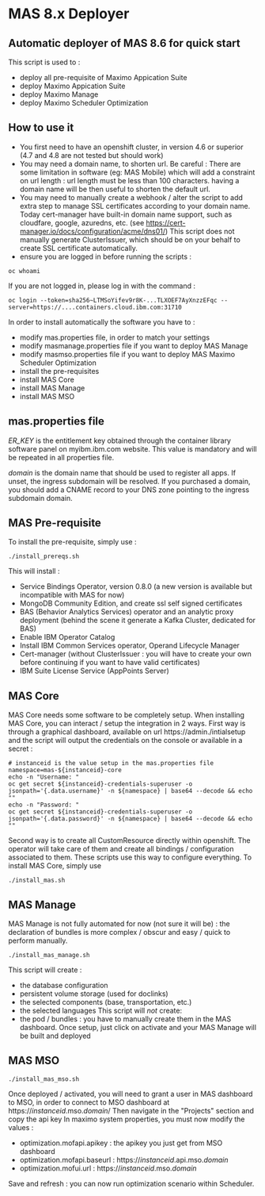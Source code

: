 # MAS 8.x Deployer
## Automatic deployer of MAS 8.6 for quick start

This script is used to :
- deploy all pre-requisite of Maximo Appication Suite
- deploy Maximo Appication Suite
- deploy Maximo Manage
- deploy Maximo Scheduler Optimization



## How to use it

- You first need to have an openshift cluster, in version 4.6 or superior (4.7 and 4.8 are not tested but should work)
- You may need a domain name, to shorten url. Be careful : There are some limitation in software (eg: MAS Mobile) which will add a constraint on url length : url length must be less than 100 characters. having a domain name will be then useful to shorten the default url.
- You  may need to manually create a webhook / alter the script to add extra step to manage SSL certificates according to your domain name. Today cert-manager have built-in domain name support, such as cloudfare, google, azuredns, etc. (see https://cert-manager.io/docs/configuration/acme/dns01/)
This script does not manually generate ClusterIssuer, which should be on your behalf to create SSL certificate automatically.
- ensure you are logged in before running the scripts :
```
oc whoami
```
If you are not logged in, please log in with the command :
```
oc login --token=sha256~LTMSoYifev9r8K-...TLXOEF7AyXnzzEFqc --server=https://....containers.cloud.ibm.com:31710
```

In order to install automatically the software you have to :
- modify mas.properties file, in order to match your settings
- modify masmanage.properties file if you want to deploy MAS Manage
- modify masmso.properties file if you want to deploy MAS Maximo Scheduler Optimization
- install the pre-requisites 
- install MAS Core
- install MAS Manage
- install MAS MSO

## mas.properties file
*ER_KEY* is the entitlement key obtained through the container library software panel on myibm.ibm.com website. This value is mandatory and will be repeated in all properties file.

*domain* is the domain name that should be used to register all apps. If unset, the ingress subdomain will be resolved. If you purchased a domain, you should add a CNAME record to your DNS zone pointing to the ingress subdomain domain.

## MAS Pre-requisite
To install the pre-requisite, simply use :
```
./install_prereqs.sh
```
This will install : 
- Service Bindings Operator, version 0.8.0 (a new version is available but incompatible with MAS for now)
- MongoDB Community Edition, and create ssl self signed certificates
- BAS (Behavior Analytics Services) operator and an analytic proxy deployment (behind the scene it generate a Kafka Cluster, dedicated for BAS)
- Enable IBM Operator Catalog
- Install IBM Common Services operator, Operand Lifecycle Manager
- Cert-manager (without ClusterIssuer : you will have to create your own before continuing if you want to have valid certificates)
- IBM Suite License Service (AppPoints Server)

## MAS Core
MAS Core needs some software to be completely setup. When installing MAS Core, you can interact / setup the integration in 2 ways.
First  way is through a graphical dashboard, available on url https://admin.<domain>/intialsetup and the script will output the credentials on the console or available in a secret :
```
# instanceid is the value setup in the mas.properties file
namespace=mas-${instanceid}-core
echo -n "Username: "
oc get secret ${instanceid}-credentials-superuser -o jsonpath='{.data.username}' -n ${namespace} | base64 --decode && echo ""
echo -n "Password: "
oc get secret ${instanceid}-credentials-superuser -o jsonpath='{.data.password}' -n ${namespace} | base64 --decode && echo ""
```
Second way is to create all CustomResource directly within openshift. The operator will take care of them and create all bindings / configuration associated to them. These scripts use this way to configure everything.
To install MAS Core, simply use
```
./install_mas.sh
```

## MAS Manage
MAS Manage is not fully automated for now (not sure it will be) : the declaration of bundles is more complex / obscur and easy / quick to perform manually.
```
./install_mas_manage.sh 
```
This script will create :
- the database configuration
- persistent volume storage  (used for doclinks)
- the selected components (base, transportation, etc.)
- the selected languages
This script will _not_ create:
- the pod / bundles : you have to manually create them in the MAS dashboard. Once setup, just click on activate and your MAS Manage will be built and deployed

## MAS MSO
```
./install_mas_mso.sh 
```
Once deployed / activated, you will need to grant a user in MAS dashboard to MSO, in order to connect to MSO dashboard at https://_instanceid_.mso._domain_/
Then navigate in the "Projects" section and copy the api key
In maximo system properties, you must now modify the values :
- optimization.mofapi.apikey : the apikey you just get from MSO dashboard
- optimization.mofapi.baseurl : https://_instanceid_.api.mso._domain_
- optimization.mofui.url : https://_instanceid_.mso._domain_

Save and refresh : you can now run optimization scenario within Scheduler.